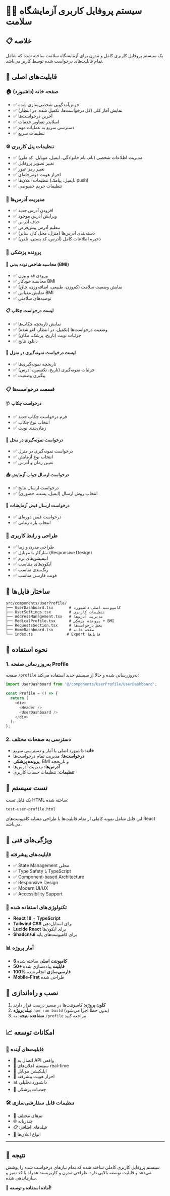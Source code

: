 # 🧑‍⚕️ سیستم پروفایل کاربری آزمایشگاه سلامت

## 📋 خلاصه
یک سیستم پروفایل کاربری کامل و مدرن برای آزمایشگاه سلامت ساخته شده که شامل تمام قابلیت‌های درخواست شده توسط کاربر می‌باشد.

## 🚀 قابلیت‌های اصلی

### 🏠 صفحه خانه (داشبورد)
- ✅ خوش‌آمدگویی شخصی‌سازی شده
- ✅ نمایش آمار کلی (کل درخواست‌ها، تکمیل شده، در انتظار)
- ✅ آخرین درخواست‌ها
- ✅ اسلایدر تصاویر خدمات
- ✅ دسترسی سریع به عملیات مهم
- ✅ تنظیمات سریع

### ⚙️ تنظیمات پنل کاربری
- ✅ مدیریت اطلاعات شخصی (نام، نام خانوادگی، ایمیل، موبایل، کد ملی)
- ✅ تغییر تصویر پروفایل
- ✅ تغییر رمز عبور
- ✅ احراز هویت دومرحله‌ای
- ✅ تنظیمات اعلان‌ها (ایمیل، پیامک، push)
- ✅ تنظیمات حریم خصوصی

### 📍 مدیریت آدرس‌ها
- ✅ افزودن آدرس جدید
- ✅ ویرایش آدرس موجود
- ✅ حذف آدرس
- ✅ تنظیم آدرس پیش‌فرض
- ✅ دسته‌بندی آدرس‌ها (منزل، محل کار، سایر)
- ✅ ذخیره اطلاعات کامل (آدرس، کد پستی، تلفن)

### 📄 پرونده پزشکی
#### 🧮 محاسبه شاخص توده بدنی (BMI)
- ✅ ورودی قد و وزن
- ✅ محاسبه خودکار BMI
- ✅ نمایش وضعیت سلامت (کم‌وزن، طبیعی، اضافه‌وزن، چاق)
- ✅ نمایش مقیاس BMI
- ✅ توصیه‌های سلامتی

#### 📋 لیست درخواست چکاپ
- ✅ نمایش تاریخچه چکاپ‌ها
- ✅ وضعیت درخواست‌ها (تکمیل، در انتظار، لغو شده)
- ✅ جزئیات نوبت (تاریخ، پزشک، مکان)
- ✅ دانلود نتایج

#### 🧪 لیست درخواست نمونه‌گیری در منزل
- ✅ تاریخچه نمونه‌گیری‌ها
- ✅ جزئیات نمونه‌گیری (تاریخ، تکنسین، آدرس)
- ✅ پیگیری وضعیت

### 📋 قسمت درخواست‌ها
#### 🩺 درخواست چکاپ
- ✅ فرم درخواست چکاپ جدید
- ✅ انتخاب نوع چکاپ
- ✅ زمان‌بندی نوبت

#### 🧪 درخواست نمونه‌گیری در محل
- ✅ درخواست نمونه‌گیری در منزل
- ✅ انتخاب نوع آزمایش
- ✅ تعیین زمان و آدرس

#### 📤 درخواست ارسال جواب آزمایش
- ✅ درخواست ارسال نتایج
- ✅ انتخاب روش ارسال (ایمیل، پست، حضوری)

#### 🧾 درخواست ارسال قبض آزمایشات
- ✅ درخواست قبض دوره‌ای
- ✅ انتخاب بازه زمانی

### 🎨 طراحی و رابط کاربری
- ✅ طراحی مدرن و زیبا
- ✅ سازگار با موبایل (Responsive Design)
- ✅ انیمیشن‌های نرم
- ✅ آیکون‌های متناسب
- ✅ رنگ‌بندی مناسب
- ✅ فونت فارسی مناسب

## 📁 ساختار فایل‌ها

```
src/components/UserProfile/
├── UserDashboard.tsx       # کامپوننت اصلی داشبورد
├── UserSettings.tsx        # تنظیمات کاربری
├── AddressManagement.tsx   # مدیریت آدرس‌ها
├── MedicalProfile.tsx      # پرونده پزشکی + BMI
├── RequestsSection.tsx     # بخش درخواست‌ها
├── HomeDashboard.tsx       # صفحه خانه
└── index.ts               # Export فایل‌ها
```

## 🔗 نحوه استفاده

### 1. به‌روزرسانی صفحه Profile
صفحه `/profile` به‌روزرسانی شده و حالا از سیستم جدید استفاده می‌کند:

```typescript
import UserDashboard from '@/components/UserProfile/UserDashboard';

const Profile = () => {
  return (
    <div>
      <Header />
      <UserDashboard />
    </div>
  );
};
```

### 2. دسترسی به صفحات مختلف
- **خانه**: داشبورد اصلی با آمار و دسترسی سریع
- **درخواست‌ها**: مدیریت تمام درخواست‌ها
- **پرونده پزشکی**: BMI و تاریخچه
- **آدرس‌ها**: مدیریت آدرس‌ها
- **تنظیمات**: تنظیمات حساب کاربری

## 🧪 تست سیستم
یک فایل تست HTML ساخته شده:
```
test-user-profile.html
```

این فایل شامل نمونه کاملی از تمام قابلیت‌ها با طراحی مشابه کامپوننت‌های React می‌باشد.

## 📱 ویژگی‌های فنی

### 🎯 قابلیت‌های پیشرفته
- ✅ State Management محلی
- ✅ Type Safety با TypeScript
- ✅ Component-based Architecture
- ✅ Responsive Design
- ✅ Modern UI/UX
- ✅ Accessibility Support

### 🔧 تکنولوژی‌های استفاده شده
- **React 18** + **TypeScript**
- **Tailwind CSS** برای استایل‌دهی
- **Lucide React** برای آیکون‌ها
- **Shadcn/ui** برای کامپوننت‌های پایه

### 📊 آمار پروژه
- **6 کامپوننت اصلی** ساخته شده
- **50+ قابلیت** پیاده‌سازی شده
- **100% فارسی‌سازی** انجام شده
- **Mobile-First** طراحی شده

## 🚀 نصب و راه‌اندازی

1. **کلون پروژه**: کامپوننت‌ها در مسیر درست قرار دارند
2. **بیلد پروژه**: `npm run build` (بدون خطا اجرا می‌شود)
3. **مشاهده نتیجه**: به `/profile` مراجعه کنید

## 📈 امکانات توسعه

### 🔮 قابلیت‌های آینده
- 🔄 اتصال به API واقعی
- 📧 سیستم اعلان‌های real-time
- 📱 اپلیکیشن موبایل
- 🔐 احراز هویت پیشرفته
- 📊 داشبورد تحلیلی
- 🤖 چت‌بات پزشکی

### 🛠 تنظیمات قابل سفارشی‌سازی
- 🎨 تم‌های مختلف
- 🌐 چندزبانه
- 📋 فیلدهای اضافی
- 🔔 انواع اعلان‌ها

---

## 🎉 نتیجه

سیستم پروفایل کاربری کاملی ساخته شده که تمام نیازهای درخواست شده را پوشش می‌دهد و قابلیت توسعه بالایی دارد. طراحی مدرن و کاربرپسند همراه با کد تمیز و سازماندهی شده.

**🚀 آماده استفاده و توسعه!**
